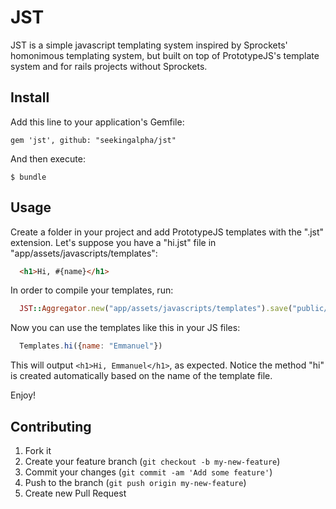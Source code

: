 # JST

JST is a simple javascript templating system inspired by Sprockets' homonimous templating system, but built on top of PrototypeJS's template system and for rails projects without Sprockets.

## Install

Add this line to your application's Gemfile:

    gem 'jst', github: "seekingalpha/jst"

And then execute:

    $ bundle

## Usage

Create a folder in your project and add PrototypeJS templates with the ".jst" extension. Let's suppose you have a "hi.jst" file in "app/assets/javascripts/templates":

```html
  <h1>Hi, #{name}</h1>
```

In order to compile your templates, run:

```ruby
  JST::Aggregator.new("app/assets/javascripts/templates").save("public/javascripts/templates.js")
```

Now you can use the templates like this in your JS files:

```js
  Templates.hi({name: "Emmanuel"})
```

This will output ```<h1>Hi, Emmanuel</h1>```, as expected. Notice the method "hi" is created automatically based on the name of the template file.

Enjoy!

## Contributing

1. Fork it
2. Create your feature branch (`git checkout -b my-new-feature`)
3. Commit your changes (`git commit -am 'Add some feature'`)
4. Push to the branch (`git push origin my-new-feature`)
5. Create new Pull Request
